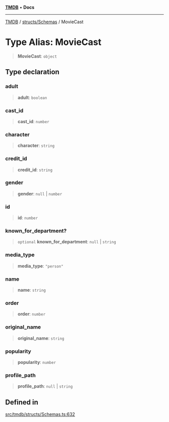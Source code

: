 [**TMDB**](../../../README.md) • **Docs**

***

[TMDB](../../../README.md) / [structs/Schemas](../README.md) / MovieCast

# Type Alias: MovieCast

> **MovieCast**: `object`

## Type declaration

### adult

> **adult**: `boolean`

### cast\_id

> **cast\_id**: `number`

### character

> **character**: `string`

### credit\_id

> **credit\_id**: `string`

### gender

> **gender**: `null` \| `number`

### id

> **id**: `number`

### known\_for\_department?

> `optional` **known\_for\_department**: `null` \| `string`

### media\_type

> **media\_type**: `"person"`

### name

> **name**: `string`

### order

> **order**: `number`

### original\_name

> **original\_name**: `string`

### popularity

> **popularity**: `number`

### profile\_path

> **profile\_path**: `null` \| `string`

## Defined in

[src/tmdb/structs/Schemas.ts:632](https://github.com/Norviah/media-hub/blob/d809718af017974e095f312fcfa8bfdf58d3e3e5/src/tmdb/structs/Schemas.ts#L632)
